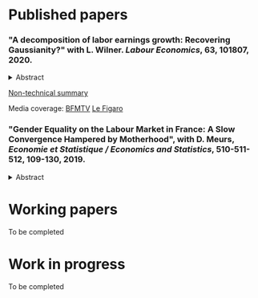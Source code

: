 # Published papers

### "A decomposition of labor earnings growth: Recovering Gaussianity?" with L. Wilner. *Labour Economics*, 63, 101807, 2020.
<details>
  <summary>Abstract</summary>
  
Recent works have concluded that labor earnings dynamics exhibit non-Gaussian and nonlinear features. We argue in this paper that this finding is mainly due to volatility in working time. Using a non-parametric approach, we find from French data that changes in labor earnings exhibit strong asymmetry and high peakedness. However, after decomposing labor earnings growth into growth in wages and working time, deviations from Gaussianity stem from changes in working time. The nonlinearity of earnings dynamics is also mostly driven by working time dynamics at the extensive margin.
</details>

[Non-technical summary](https://www.insee.fr/fr/statistiques/3364555)

Media coverage: [BFMTV](https://bfmbusiness.bfmtv.com/observatoire/un-salarie-gagne-4-fois-plus-a-40-ans-qu-a-25-ans-1001513.html) [Le Figaro](https://www.lefigaro.fr/economie/le-scan-eco/dessous-chiffres/2016/07/05/29006-20160705ARTFIG00265-votre-salaire-evolue-t-il-normalement.php)




### "Gender Equality on the Labour Market in France: A Slow Convergence Hampered by Motherhood", with D. Meurs, *Economie et Statistique / Economics and Statistics*, 510-511-512, 109-130, 2019.
<details>
  <summary>Abstract</summary>
  
In France since the 1970s, the growth in labour force has been driven largely by that of women’s participation in the labour market and the fact that they interrupt their careers less often after motherhood. Their level of education has also risen considerably, and they have, on average, been more highly educated than men since the 1990s. But these developments did not result in reducing the gender pay gap to what might have been expected: the average hourly wage gap in the private sector has remained around 20% since the mid-1990s. In this average gap, the share explained by differences in human capital (education, experience) was cancelled out and even reversed between 1968 and 2015. The persistence of the wage gap now appears to be mainly linked to the consequences of motherhood. A child’s arrival causes mothers a loss of annual income largely due to adjustments in their working time. This penalty is higher for mothers whose wages are at the bottom of the wage distribution.
</details>


# Working papers

To be completed

# Work in progress

To be completed
